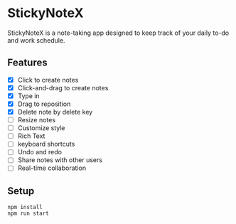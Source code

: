 # StickyNoteX
StickyNoteX is a note-taking app designed to keep track of your daily to-do and work schedule.

## Features
- [x] Click to create notes
- [x] Click-and-drag to create notes
- [x] Type in
- [x] Drag to reposition
- [x] Delete note by delete key
- [ ] Resize notes
- [ ] Customize style
- [ ] Rich Text
- [ ] keyboard shortcuts
- [ ] Undo and redo
- [ ] Share notes with other users
- [ ] Real-time collaboration

## Setup
```
npm install
npm run start
```
